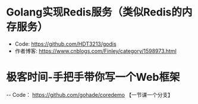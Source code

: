 # Golang实现Redis服务（类似Redis的内存服务）

- Code:   https://github.com/HDT3213/godis  
- 作者博客: https://www.cnblogs.com/Finley/category/1598973.html

# 极客时间-手把手带你写一个Web框架
-- Code： https://github.com/gohade/coredemo    【一节课一个分支】

